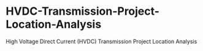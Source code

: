 # HVDC-Transmission-Project-Location-Analysis
High Voltage Direct Current (HVDC) Transmission Project Location Analysis
